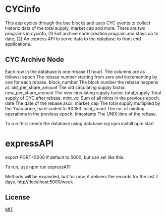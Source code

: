 # CYCinfo

This app cycles through the bsc blocks and uses CYC events to collect historic data of the total supply, market cap and more. There are two programs in cycinfo, (1) Full archive node creation program and stays up to date, (2) An express API to serve data to the database to front end applications.

## CYC Archive Node

Each row in the database is one rebase (1 hour). The columns are as follows:
epoch       The rebase number starting from zero and incrementing by one for each rebase.
block_number         The block number the rebase happens at.
old_per_share_amount        The old circulating supply factor.
new_per_share_amount        The new circulating supply factor.
total_supply        Total supply of CYC after rebase.
mint_vol       Sum of all mints in the previous epoch.
date        The date of the rebase ascii.
market_cap     The total supply multiplied by the Yuan price, hard-coded to $0.153.
mint_count      The no. of minting operations in the previous epoch.
timestamp       The UNIX time of the rebase.

To run this:
create the database using database.sql
npm install
npm start

# expressAPI

export PORT=5000    # default to 5000, but can set like this.

To run, use npm run expressAPI

Methods will be expanded, but for now, it delivers the records for the last 7 days.
http//:localhost:5000/week

## License

[MIT](https://choosealicense.com/licenses/mit/)